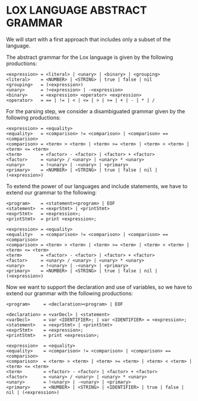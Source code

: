 # LOX LANGUAGE ABSTRACT GRAMMAR

We will start with a first approach that includes only a subset of the language.

The abstract grammar for the Lox language is given by the following productions:

```
<expression> = <literal> | <unary> | <binary> | <grouping>
<literal>    = <NUMBER> | <STRING> | true | false | nil
<grouping>   = (<expression>)
<unary>      = !<expression> | -<expression>
<binary>     = <expression> <operator> <expression>
<operator>   = == | != | < | <= | > | >= | + | - | * | /
```

For the parsing step, we consider a disambiguated grammar given by the following productions:

```
<expression> = <equality>
<equality>   = <comparison> != <comparison> | <comparison> == <comparison>
<comparison> = <term> > <term> | <term> >= <term> | <term> < <term> | <term> <= <term>
<term>       = <factor> - <factor> | <factor> + <factor>
<factor>     = <unary> / <unary> | <unary> * <unary>
<unary>      = !<unary> | -<unary> | <primary>
<primary>    = <NUMBER> | <STRING> | true | false | nil | (<expression>)
```

To extend the power of our languages and include statements, we have to extend our grammar
to the following:

```
<program>    = <statement><program> | EOF
<statement>  = <exprStmt> | <printStmt>
<exprStmt>   = <expression>;
<printStmt>  = print <expression>;

<expression> = <equality>
<equality>   = <comparison> != <comparison> | <comparison> == <comparison>
<comparison> = <term> > <term> | <term> >= <term> | <term> < <term> | <term> <= <term>
<term>       = <factor> - <factor> | <factor> + <factor>
<factor>     = <unary> / <unary> | <unary> * <unary>
<unary>      = !<unary> | -<unary> | <primary>
<primary>    = <NUMBER> | <STRING> | true | false | nil | (<expression>)
```

Now we want to support the declaration and use of variables, so we have to extend our grammar
with the following productions:

```
<program>     = <declaration><program> | EOF

<declaration> = <varDecl> | <statement>
<varDecl>     = var <IDENTIFIER>; | var <IDENTIFIER> = <expression>;
<statement>   = <exprStmt> | <printStmt>
<exprStmt>    = <expression>;
<printStmt>   = print <expression>;

<expression>  = <equality>
<equality>    = <comparison> != <comparison> | <comparison> == <comparison>
<comparison>  = <term> > <term> | <term> >= <term> | <term> < <term> | <term> <= <term>
<term>        = <factor> - <factor> | <factor> + <factor>
<factor>      = <unary> / <unary> | <unary> * <unary>
<unary>       = !<unary> | -<unary> | <primary>
<primary>     = <NUMBER> | <STRING> | <IDENTIFIER> | true | false | nil | (<expression>)
```
